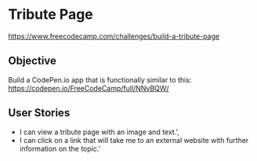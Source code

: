 # Tribute Page
https://www.freecodecamp.com/challenges/build-a-tribute-page
## Objective
Build a CodePen.io app that is functionally similar to this: https://codepen.io/FreeCodeCamp/full/NNvBQW/
## User Stories
+ I can view a tribute page with an image and text.',
+ I can click on a link that will take me to an external website with further information on the topic.'
